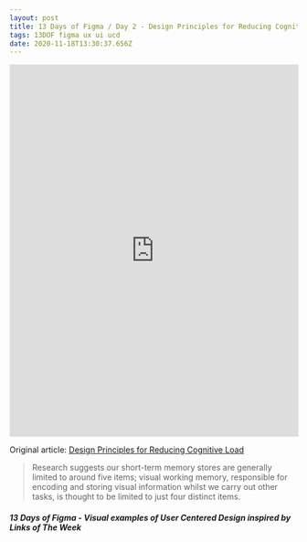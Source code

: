 ```yaml
---
layout: post
title: 13 Days of Figma / Day 2 - Design Principles for Reducing Cognitive Load
tags: 13DOF figma ux ui ucd
date: 2020-11-18T13:30:37.656Z
---
```

<iframe style="border: 1px solid rgba(0, 0, 0, 0.1);" width="100%" height="650" src="https://www.figma.com/embed?embed_host=share&url=https%3A%2F%2Fwww.figma.com%2Fproto%2FR14HV8U3hUOHJ9hDr1OwmU%2F13-Days-of-Figma-Day-2%3Fnode-id%3D1%253A148%26viewport%3D-130%252C-510%252C1%26scaling%3Dmin-zoom" allowfullscreen></iframe>

Original article: <a href="https://jonyablonski.com/articles/2015/design-principles-for-reducing-cognitive-load/" title="Design Principles for Reducing Cognitive Load" alt="Design Principles for Reducing Cognitive Load" target="_blank">Design Principles for Reducing Cognitive Load</a>

> Research suggests our short-term memory stores are generally limited to around five items; visual working memory, responsible for encoding and storing visual information whilst we carry out other tasks, is thought to be limited to just four distinct items.

##### 13 Days of Figma - Visual examples of User Centered Design inspired by Links of The Week
